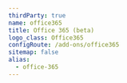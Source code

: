 ```yaml
---
thirdParty: true
name: office365
title: Office 365 (beta)
logo_class: Office365
configRoute: /add-ons/office365
sitemap: false
alias:
  - office-365
---
```

